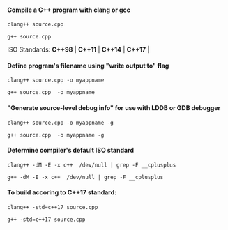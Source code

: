 #### Compile a C++ program with clang or gcc ####

    clang++ source.cpp

    g++ source.cpp

ISO Standards: **C++98** | **C++11**  | **C++14**  | **C++17** |

#### Define program's filename using "write output to" flag  ####

    clang++ source.cpp -o myappname

    g++ source.cpp  -o myappname

#### "Generate source-level debug info" for use with  LDDB or GDB debugger ####

    clang++ source.cpp -o myappname -g

    g++ source.cpp  -o myappname -g

#### Determine compiler's default ISO standard ####

    clang++ -dM -E -x c++  /dev/null | grep -F __cplusplus
    
    g++ -dM -E -x c++  /dev/null | grep -F __cplusplus


#### To build accoring to C++17 standard: ####

    clang++ -std=c++17 source.cpp

    g++ -std=c++17 source.cpp
    




